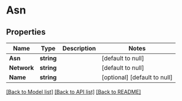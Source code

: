 # Asn

## Properties
Name | Type | Description | Notes
------------ | ------------- | ------------- | -------------
**Asn** | **string** |  | [default to null]
**Network** | **string** |  | [default to null]
**Name** | **string** |  | [optional] [default to null]

[[Back to Model list]](../README.md#documentation-for-models) [[Back to API list]](../README.md#documentation-for-api-endpoints) [[Back to README]](../README.md)

